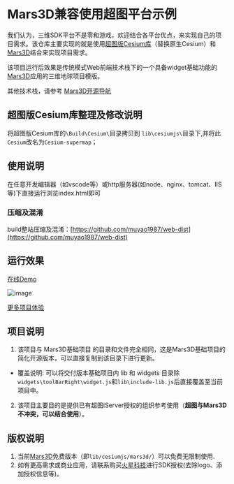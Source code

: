 # Mars3D兼容使用超图平台示例

 我们认为，三维SDK平台不是零和游戏，欢迎结合各平台优点，来实现自己的项目需求。该仓库主要实现的就是使用[超图版Cesium库](http://support.supermap.com.cn:8090/webgl/index.html)（替换原生Cesium）和 [Mars3D](http://cesium.marsgis.cn)结合来实现项目需求。


 该项目运行后效果是传统模式Web前端技术栈下的一个具备widget基础功能的[Mars3D](http://cesium.marsgis.cn)应用的三维地球项目模版。
   

  其他技术栈，请参考 [Mars3D开源导航](https://github.com/marsgis/MarsGIS-for-Cesium)
 

## 超图版Cesium库整理及修改说明
 将超图版Cesium库的`\Build\Cesium\`目录拷贝到 `lib\cesiumjs\`目录下,并将此`Cesium`改名为`Cesium-supermap`；
 


## 使用说明
 在任意开发编辑器（如vscode等）或http服务器(如node、nginx、tomcat、IIS等)下直接运行浏览index.html即可



### 压缩及混淆
 build整站压缩及混淆：[https://github.com/muyao1987/web-dist](https://github.com/muyao1987/web-dist)

 
## 运行效果 
 [在线Demo](http://cesium.marsgis.cn/project/supermap/index.html)  

 ![image](http://cesium.marsgis.cn/project/img/supermap.jpg)
 
 [更多项目体验](http://cesium.marsgis.cn/project.html)

 
 

## 项目说明
 1. 该项目与 Mars3D基础项目 的目录和文件完全相同，这是Mars3D基础项目的简化开源版本，可以直接复制到该目录下进行更新。
  * 覆盖说明: 可以将交付版本基础项目内 lib 和 widgets 目录除`widgets\toolBarRight\widget.js`和`lib\include-lib.js`后直接覆盖至当前项目中。

 2. 该项目主要目的是提供已有超图iServer授权的组织参考使用（**超图与Mars3D不冲突，可以结合使用**）。

 
 ## 版权说明
1. 当前[Mars3D](http://cesium.marsgis.cn)免费版本（即`lib/cesiumjs/mars3d/`）可以免费无限制使用.
2. 如有更高需求或商业应用，请联系购买[火星科技](http://cesium.marsgis.cn)进行SDK授权(去除logo、添加授权信息等)。 